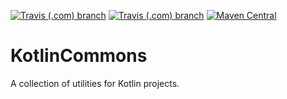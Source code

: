 [![Travis (.com) branch](https://img.shields.io/travis/com/bvanseg/kotlincommons/master?label=master)](https://travis-ci.com/bvanseg/kotlincommons)
[![Travis (.com) branch](https://img.shields.io/travis/com/bvanseg/kotlincommons/master?label=experimental)](https://travis-ci.com/bvanseg/kotlincommons)
[![Maven Central](https://img.shields.io/maven-central/v/com.github.bvanseg/kotlincommons)](https://search.maven.org/artifact/com.github.bvanseg/kotlincommons)


# KotlinCommons
 A collection of utilities for Kotlin projects.
